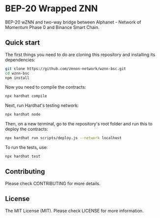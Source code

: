 # BEP-20 Wrapped ZNN

BEP-20 wZNN and two-way bridge between Alphanet - Network of Momentum Phase 0 and Binance Smart Chain.

## Quick start

The first things you need to do are cloning this repository and installing its
dependencies:

```sh
git clone https://github.com/zenon-network/wznn-bsc.git
cd wznn-bsc
npm install
```

Now you need to compile the contracts:

```sh
npx hardhat compile
```

Next, run Hardhat's testing network:

```sh
npx hardhat node
```

Then, on a new terminal, go to the repository's root folder and run this to deploy the contracts:

```sh
npx hardhat run scripts/deploy.js --network localhost
```

To run the tests, use:

```sh
npx hardhat test
```

## Contributing
Please check CONTRIBUTING for more details.

## License
The MIT License (MIT). Please check LICENSE for more information.
